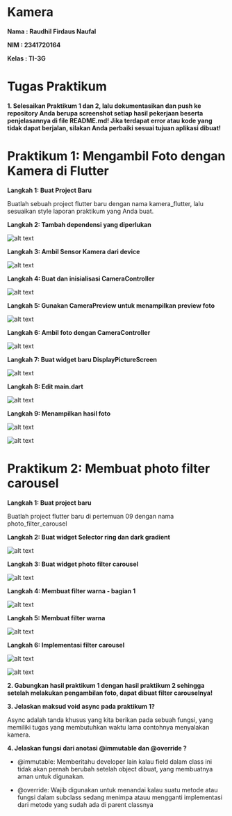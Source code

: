 # Kamera

**Nama : Raudhil Firdaus Naufal** 

**NIM : 2341720164**  

**Kelas : TI-3G**

# Tugas Praktikum

**1. Selesaikan Praktikum 1 dan 2, lalu dokumentasikan dan push ke repository Anda berupa screenshot setiap hasil pekerjaan beserta penjelasannya di file README.md! Jika terdapat error atau kode yang tidak dapat berjalan, silakan Anda perbaiki sesuai tujuan aplikasi dibuat!**

# Praktikum 1: Mengambil Foto dengan Kamera di Flutter

**Langkah 1: Buat Project Baru**

Buatlah sebuah project flutter baru dengan nama kamera_flutter, lalu sesuaikan style laporan praktikum yang Anda buat.

**Langkah 2: Tambah dependensi yang diperlukan**

![alt text](img/image1.png)

**Langkah 3: Ambil Sensor Kamera dari device**

![alt text](img/image2.png)

**Langkah 4: Buat dan inisialisasi CameraController**

![alt text](img/image3.png)

**Langkah 5: Gunakan CameraPreview untuk menampilkan preview foto**

![alt text](img/image4.png)

**Langkah 6: Ambil foto dengan CameraController**

![alt text](img/image5.png)

**Langkah 7: Buat widget baru DisplayPictureScreen**

![alt text](img/image6.png)

**Langkah 8: Edit main.dart**

![alt text](img/image7.png)

**Langkah 9: Menampilkan hasil foto**

![alt text](img/image8.png)

![alt text](img/image9.png)

# Praktikum 2: Membuat photo filter carousel

**Langkah 1: Buat project baru**

Buatlah project flutter baru di pertemuan 09 dengan nama photo_filter_carousel

**Langkah 2: Buat widget Selector ring dan dark gradient**

![alt text](img/image10.png)

**Langkah 3: Buat widget photo filter carousel**    

![alt text](img/image11.png)

**Langkah 4: Membuat filter warna - bagian 1**

![alt text](img/image12.png)

**Langkah 5: Membuat filter warna**

![alt text](img/image13.png)

**Langkah 6: Implementasi filter carousel**

![alt text](img/image14.png)

![alt text](img/image15.png)

**2. Gabungkan hasil praktikum 1 dengan hasil praktikum 2 sehingga setelah melakukan pengambilan foto, dapat dibuat filter carouselnya!**

**3. Jelaskan maksud void async pada praktikum 1?**

Async adalah tanda khusus yang kita berikan pada sebuah fungsi, yang memiliki tugas yang membutuhkan waktu lama contohnya menyalakan kamera.

**4. Jelaskan fungsi dari anotasi @immutable dan @override ?**

- @immutable: Memberitahu developer lain kalau field dalam class ini tidak akan pernah berubah setelah object dibuat, yang membuatnya aman untuk digunakan.

- @override: Wajib digunakan untuk menandai kalau suatu metode atau fungsi dalam subclass sedang menimpa atauu mengganti implementasi dari metode yang sudah ada di parent classnya
